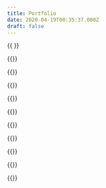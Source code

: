 ```yaml
---
title: Portfolio
date: 2020-04-19T00:35:37.000Z
draft: false
---
```


<!-- TODO: update all portfolio images, improve documentation -->

{{ <portfolioOrganizer > }}


{{<portfolioEntry project-title="CV Maker" description="CV Applcation written in React JavaScript." img-src="/uploads/portfolio/cv-screenshot.png" code-link="https://github.com/danmenjivar/cv-project" demo-link="https://danmenjivar.github.io/cv-project/" made-with="React">}}

{{<portfolioEntry project-title="JS Calculator" description="A calculator built for the web." img-src="/uploads/portfolio/js-calculator-screenshot.jpg" code-link="https://github.com/danmenjivar/js-calculator" demo-link="https://danmenjivar.github.io/js-calculator/" made-with="HTML, CSS & JavaScript">}}

{{<portfolioEntry project-title="JS Library" description="A virtual library program to store the books you've read and those you've been meaning to read." img-src="/uploads/portfolio/js-library-screenshot.png" code-link="https://github.com/danmenjivar/js-library" demo-link="https://danmenjivar.github.io/js-library/" made-with="HTML, Sass & JavaScript">}}

{{<portfolioEntry project-title="JS Tic Tac Toe" description="A fun tic tac toe game. " img-src="/uploads/portfolio/js-tictactoe.jpg" code-link="https://github.com/danmenjivar/js-tictactoe" demo-link="https://danmenjivar.github.io/js-tictactoe/" made-with="HTML, CSS & JavaScript">}}

{{<portfolioEntry project-title="Etch A Sketch" description="A recreation of a childhood toy. " img-src="/uploads/portfolio/etch-screenshot.jpg" code-link="https://github.com/danmenjivar/etch-a-sketch" demo-link="https://danmenjivar.github.io/etch-a-sketch/" made-with="HTML, CSS & JavaScript">}}

{{<portfolioEntry project-title="JS Rock Paper Scissors" description="A classic, in video game form. " img-src="/uploads/portfolio/rockpaperscissors-screenshot.jpg" code-link="https://github.com/danmenjivar/rock-paper-scissors-js" demo-link="https://danmenjivar.github.io/rock-paper-scissors-js/" made-with="HTML, CSS & JavaScript">}}

{{<portfolioEntry project-title="Memory Card Game" description="A Toy Story themed memory card game." img-src="/uploads/portfolio/memorycard-screenshot.jpg" code-link="https://github.com/danmenjivar/memory-game" demo-link="https://danmenjivar.github.io/memory-game/" made-with="React">}}

{{<portfolioEntry project-title="JS Weather" description="A simple 1-page web app with OpenWeatherAPI & Giphy API." img-src="/uploads/portfolio/weather-screenshot.jpg" code-link="https://github.com/danmenjivar/js-weather" demo-link="https://danmenjivar.github.io/js-weather/" made-with="HTML, CSS & JavaScript">}}

{{<portfolioEntry project-title="Restaurant Page" description="A beutifully designed landing page for a fictitious restuarant, built with Webpack." img-src="/uploads/portfolio/restaurant-screenshot.jpg" code-link="https://github.com/danmenjivar/restaurant-page" demo-link="https://danmenjivar.github.io/restaurant-page/" made-with="Webpack, HTML, CSS & JavaScript">}}

{{<portfolioOrganizer />}}
